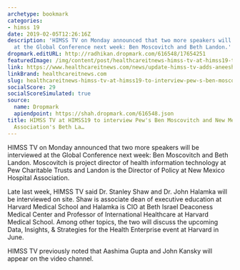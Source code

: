 ```yaml
---
archetype: bookmark
categories:
- himss 19
date: 2019-02-05T12:26:16Z
description: 'HIMSS TV on Monday announced that two more speakers will be interviewed
  at the Global Conference next week: Ben Moscovitch and Beth Landon.'
dropmark.editURL: http://radhikan.dropmark.com/616548/17654251
featuredImage: /img/content/post/healthcareitnews-himss-tv-at-himss19-to-interview-pew-s-ben-moscovitch-and-new-mexico-hospital-association-s-beth-la.png
link: https://www.healthcareitnews.com/news/update-himss-tv-adds-aneesh-chopra-dods-stacy-cummings-himss19-schedule
linkBrand: healthcareitnews.com
slug: healthcareitnews-himss-tv-at-himss19-to-interview-pew-s-ben-moscovitch-and-new-mexico-hospital-association-s-beth-la
socialScore: 29
socialScoreSimulated: true
source:
  name: Dropmark
  apiendpoint: https://shah.dropmark.com/616548.json
title: HIMSS TV at HIMSS19 to interview Pew's Ben Moscovitch and New Mexico Hospital
  Association's Beth La…
---
```

HIMSS TV on Monday announced that two more speakers will be interviewed at the Global Conference next week: Ben Moscovitch and Beth Landon. Moscovitch is project director of health information technology at Pew Charitable Trusts and Landon is the Director of Policy at New Mexico Hospital Association.

Late last week, HIMSS TV said Dr. Stanley Shaw and Dr. John Halamka will be interviewed on site. Shaw is associate dean of executive education at Harvard Medical School and Halamka is CIO at Beth Israel Deaconess Medical Center and Professor of International Healthcare at Harvard Medical School. Among other topics, the two will discuss the upcoming Data, Insights, & Strategies for the Health Enterprise event at Harvard in June.

HIMSS TV previously noted that Aashima Gupta and John Kansky will appear on the video channel.

